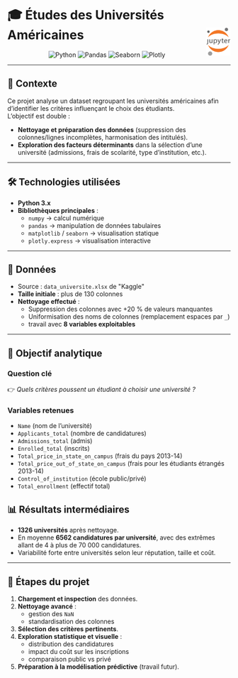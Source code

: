 <h1>🎓 Études des Universités Américaines<a href="../"><img align="right" src="https://github.com/MiKL5/Python/raw/master/assets/logo/Jupyter.svg" alt="Jupyter" height="64px"></a></h1>
<div align="center">

![Python](https://img.shields.io/badge/Python-3.11-blue) ![Pandas](https://img.shields.io/badge/Pandas-Data%20Analysis-yellow) ![Seaborn](https://img.shields.io/badge/Seaborn-Visualization-green) ![Plotly](https://img.shields.io/badge/Plotly-Interactive-orange) <!--![Status](https://img.shields.io/badge/Status-In_Progress-red)-->
</div>

---
## **📌 Contexte**
Ce projet analyse un dataset regroupant les universités américaines afin d’identifier les critères influençant le choix des étudiants.  
L’objectif est double :  
- **Nettoyage et préparation des données** (suppression des colonnes/lignes incomplètes, harmonisation des intitulés).  
- **Exploration des facteurs déterminants** dans la sélection d’une université (admissions, frais de scolarité, type d’institution, etc.).
---
## **🛠️ Technologies utilisées**
- **Python 3.x**  
- **Bibliothèques principales** :  
  - `numpy` → calcul numérique  
  - `pandas` → manipulation de données tabulaires  
  - `matplotlib` / `seaborn` → visualisation statique  
  - `plotly.express` → visualisation interactive  
---
## **📂 Données**
- Source : `data_universite.xlsx` de "Kaggle"  
- **Taille initiale** : plus de 130 colonnes  
- **Nettoyage effectué** :  
  - Suppression des colonnes avec +20 % de valeurs manquantes  
  - Uniformisation des noms de colonnes (remplacement espaces par `_`)  
  - travail avec **8 variables exploitables**  
---
## **🎯 Objectif analytique**
### Question clé
👉 _Quels critères poussent un étudiant à choisir une université ?_
### Variables retenues
* `Name` (nom de l’université)
* `Applicants_total` (nombre de candidatures)
* `Admissions_total` (admis)
* `Enrolled_total` (inscrits)
* `Total_price_in_state_on_campus` (frais du pays 2013-14)
* `Total_price_out_of_state_on_campus` (frais pour les étudiants étrangés 2013-14)
* `Control_of_institution` (école public/privé)
* `Total_enrollment` (effectif total)
## 📊 Résultats intermédiaires
* **1326 universités** après nettoyage.
* En moyenne **6562 candidatures par université**, avec des extrêmes allant de 4 à plus de 70 000 candidatures.
* Variabilité forte entre universités selon leur réputation, taille et coût.
---
## **📑 Étapes du projet**
1. **Chargement et inspection** des données.
2. **Nettoyage avancé** :
   - gestion des `NaN`
   - standardisation des colonnes
3. **Sélection des critères pertinents**.
4. **Exploration statistique et visuelle** :
   - distribution des candidatures
   - impact du coût sur les inscriptions
   - comparaison public vs privé
5. **Préparation à la modélisation prédictive** (travail futur).
<!-- ---
## 🚀 Perspectives
- Étendre l’analyse à plusieurs années pour observer les tendances.  
- Construire un modèle de **prédiction du nombre d’inscrits** selon les critères retenus.  
- Étudier l’impact des politiques publiques et des frais de scolarité.  
- Automatiser le pipeline de nettoyage et de visualisation.
---
## 📌 Auteur
👤 **Mickael Gaillard**  
- MBA Big Data & Master IA (en cours)  
- Compétences : Data Science, Machine Learning, Big Data, Python, SQL, IA appliquée  
- Objectif : mettre la donnée au service de l’intelligence artificielle et de la prise de décision -->